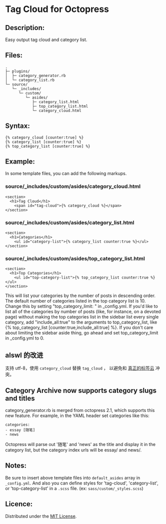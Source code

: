 Tag Cloud for Octopress
=======================

Description:
------------
Easy output tag cloud and category list.

Files:
------

    .
    ├─ plugins/
    │  ├─ category_generator.rb
    │  └─ category_list.rb
    └─ source/
       └─ _includes/
          └─ custom/
             └─ asides/
                ├─ category_list.html
                ├─ top_category_list.html
                └─ category_cloud.html

Syntax:
-------

    {% category_cloud [counter:true] %}
    {% category_list [counter:true] %}
    {% top_category_list [counter:true] %}

Example:
--------

In some template files, you can add the following markups.

### source/_includes/custom/asides/category_cloud.html ###

    <section>
      <h1>Tag Cloud</h1>
        <span id="tag-cloud">{% category_cloud %}</span>
    </section>

### source/_includes/custom/asides/category_list.html ###

    <section>
      <h1>Categories</h1>
        <ul id="category-list">{% category_list counter:true %}</ul>
    </section>

### source/_includes/custom/asides/top_category_list.html ###

    <section>
      <h1>Top Categories</h1>
        <ul id="top-category-list">{% top_category_list counter:true %}</ul>
    </section>

This will list your categories by the number of posts in descending order. The default number of categories listed in the top category list is 10. Change this by setting "top_category_limit: <num>" in _config.yml. If you'd like to list all of the categories by number of posts (like, for instance, on a devoted page) without making the top categories list in the sidebar list every single category, add "include_all:true" to the arguments to top_category_list, like {% top_category_list [counter:true,include_all:true] %}. If you don't care about limiting the sidebar aside thing, go ahead and set top_category_limit in _config.yml to 0.

alswl 的改进
---------

支持 utf-8，使用 `category_cloud` 替换 `tag_cloud` ，
以避免和 [真正的标签云](https://github.com/robbyedwards/octopress-tag-cloud) 冲突。

Category Archive now supports category slugs and titles
---------

category_generator.rb is merged from octopress 2.1, which supports this new feature.
For example, in the YAML header set categories like this:

    categories:
    - essay [随笔]
    - news

Octopress will parse out '随笔' and 'news' as the title and display it in
the category list, but the category index urls will be essay/ and news/.

Notes:
------
Be sure to insert above template files into `default_asides` array in `_config.yml`.
And also you can define styles for 'tag-cloud', 'category-list', or 'top-category-list' in a `.scss` file.
(ex: `sass/custom/_styles.scss`)

Licence:
--------
Distributed under the [MIT License][MIT].

[MIT]: http://www.opensource.org/licenses/mit-license.php

